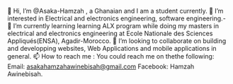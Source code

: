 👋 Hi, I’m @Asaka-Hamzah , a Ghanaian and I am a student currently.
 👀 I’m interested in Electrical and electronics engineering, software engineering.- 🌱 I’m currently learning learning ALX program while doing my masters in electrical and electronics engineering at Ecole Nationale des Sciences Appliqués(ENSA), Agadir-Morocco.
💞️ I’m looking to collaborate on building and developping websites, Web Applications and mobile applications in general.
 📫 How to reach me : You could reach me on thethe following:
Email: asakahamzahawinebisah@gmail.com
Facebook: Hamzah Awinebisah.

<!---
Asaka-Hamzah/Asaka-Hamzah is a ✨ special ✨ repository because its `README.md` (this file) appears on your GitHub profile.
You can click the Preview link to take a look at your changes.
--->
